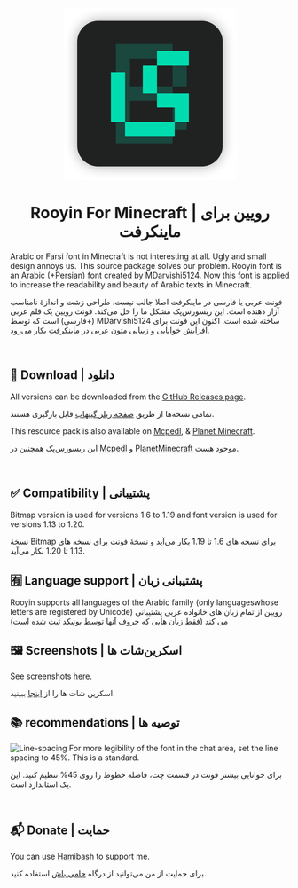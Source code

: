 
<p align="center">
    <img src="pack.png" />
    <h1 align="center">Rooyin For Minecraft | رویین برای ماینکرفت</h1>
    

Arabic or Farsi font in Minecraft is not interesting at all. Ugly and small design annoys us. This source package solves our problem. Rooyin font is an Arabic (+Persian) font created by MDarvishi5124. Now this font is applied to increase the readability and beauty of Arabic texts in Minecraft.

فونت عربی یا فارسی در ماینکرفت اصلا جالب نیست. طراحی زشت و اندازۀ نامناسب آزار دهنده است. این ریسورس‌پک مشکل ما را حل می‌کند. فونت رویین یک قلم عربی (+فارسی) است که توسط MDarvishi5124 ساخته شده است. اکنون این فونت برای افزایش خوانایی و زیبایی متون عربی در ماینکرفت بکار می‌رود.


‌
‌
## 🔗 Download | دانلود

All versions can be downloaded from the [GitHub Releases page](https://github.com/modafe5124/Rooyin-Minecraft/releases).

تمامی نسخه‌ها از طریق [صفحه ریلز گیتهاب](https://github.com/modafe5124/Rooyin-Minecraft/releases) قابل بارگیری هستند.

This resource pack is also available on [Mcpedl](https://mcpedl.com/rooyin-font), & [Planet Minecraft](https://www.planetminecraft.com/texture-pack/rooyin-font).

این ریسورس‌پک همچنین در [Mcpedl](https://mcpedl.com/rooyin-font) و [PlanetMinecraft](https://www.planetminecraft.com/texture-pack/rooyin-font) موجود هست.


‌
‌
## ✅ Compatibility | پشتیبانی

Bitmap version is used for versions 1.6 to 1.19 and font version is used for versions 1.13 to 1.20.

نسخۀ Bitmap برای نسخه های 1.6 تا 1.19 بکار می‌آید و نسخۀ فونت برای نسخه های 1.13 تا 1.20 بکار می‌آید.
‌
‌
## 🈶 Language support | پشتیبانی زبان
Rooyin supports all languages ​​of the Arabic family (only languages ​​whose letters are registered by Unicode)
رویین از تمام زبان های خانواده عربی پشتیبانی می کند (فقط زبان هایی که حروف آنها توسط یونیکد ثبت شده است)
‌
‌
## 🖼 Screenshots | اسکرین‌شات ها
See screenshots [here](https://github.com/modafe5124/Rooyin-in-minecraft/blob/main/Screenshot.md#rooyin-be-and-rooyin-jebitmap).

اسکرین شات ها را از [اینجا](https://github.com/modafe5124/Rooyin-in-minecraft/blob/main/Screenshot.md#rooyin-be-and-rooyin-jebitmap) ببینید.
‌
‌
## 📚 recommendations | توصیه ها
![Line-spacing](https://github.com/MDarvishi5124/Rooyin-for-Minecraft/assets/100155793/aa14c310-dd9e-4653-a63d-4c571793f719)
For more legibility of the font in the chat area, set the line spacing to 45%. This is a standard.

برای خوانایی بیشتر فونت در قسمت چت، فاصله خطوط را روی 45% تنظیم کنید. این یک استاندارد است.

‌
‌
## 📬 Donate | حمایت
You can use [Hamibash]([https://hamibash.com/modafefont](https://hamibash.com/MDarvishi5124)) to support me.

برای حمایت از من می‌توانید از درگاه [حامی باش](https://hamibash.com/MDarvishi5124) استفاده کنید. 
